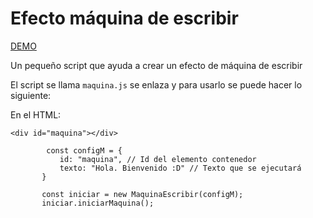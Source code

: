 # Efecto máquina de escribir

[DEMO](https://gammafp.github.io/efecto_maquina_escribir/)

Un pequeño script que ayuda a crear un efecto de máquina de escribir

El script se llama ```maquina.js```
se enlaza y para usarlo se puede hacer lo siguiente: 

En el HTML: 

```
<div id="maquina"></div>
```
 ```
         const configM = {
            id: "maquina", // Id del elemento contenedor
            texto: "Hola. Bienvenido :D" // Texto que se ejecutará
        }

        const iniciar = new MaquinaEscribir(configM);
        iniciar.iniciarMaquina();
 ```